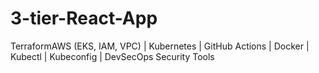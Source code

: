 # 3-tier-React-App
TerraformAWS (EKS, IAM, VPC) | Kubernetes | GitHub Actions | Docker | Kubectl | Kubeconfig | DevSecOps Security Tools
